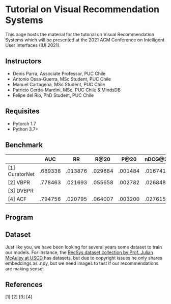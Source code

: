 # Tutorial on Visual Recommendation Systems

This page hosts the material for the tutorial on Visual Recommendation Systems which will be
presented at the 2021 ACM Conference on Intelligent User Interfaces (IUI 2021).

## Instructors

* Denis Parra, Associate Professor, PUC Chile
* Antonio Ossa-Guerra, MSc Student, PUC Chile
* Manuel Cartagena, MSc Student, PUC Chile
* Patricio Cerda-Mardini, MSc, PUC Chile & MindsDB
* Felipe del Río, PhD Student, PUC Chile

## Requisites

* Pytorch 1.7
* Python 3.7+

## Benchmark


|            | AUC     | RR      | R@20    | P@20    | nDCG@20 | R@100   | P@100   | nDCG@100 | 
|------------|---------|---------|---------|---------|---------|---------|---------|----------|
| [1] CuratorNet | .689338 | .013876 | .029684 | .001484 | .016741 | .053803 | .000538 | .020919  |
| [2] VBPR       | .778463 | .021693 | .055658 | .002782 | .026848 | .138218 | .001382 | .041056  |
| [3] DVBPR      |         |         |         |         |         |         |         |          |
| [4] ACF        | .794756 | .020795 | .064007 | .003200 | .027615 | .156771 | .001567 | .043894  |


## Program


## Dataset

Just like you, we have been looking for several years some dataset to train our models. For instance, the <a href="#">RecSys dataset collection
by Prof. Julian McAuley at USCD </a> has datasets, but due to copyright issues he only shares embeddings as .npy, but we need images to test if our recommendations are making sense!

## References
[1]
[2]
[3]
[4]
